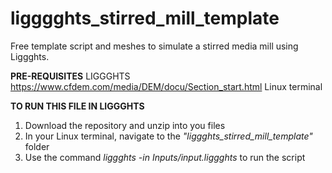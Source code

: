 # ligggghts_stirred_mill_template
Free template script and meshes to simulate a stirred media mill using Liggghts.


**PRE-REQUISITES**
LIGGGHTS https://www.cfdem.com/media/DEM/docu/Section_start.html
Linux terminal



**TO RUN THIS FILE IN LIGGGHTS**
1. Download the repository and unzip into you files
2. In your Linux terminal, navigate to the _"liggghts_stirred_mill_template"_ folder
3. Use the command _liggghts -in Inputs/input.liggghts_ to run the script
